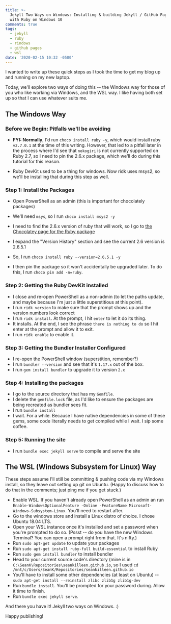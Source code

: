 ```yaml
---
title: >-
  Jekyll Two Ways on Windows: Installing & building Jekyll / GitHub Pages blogs
  with Ruby on Windows 10
comments: true
tags:
  - jekyll
  - ruby
  - rindows
  - github pages
  - wsl
date: '2020-02-15 10:32 -0500'
---
```

I wanted to write up these quick steps as I took the time to get my blog up and running on my new laptop. 

Today, we'll explore two ways of doing this -- the Windows way for those of you who like working via Windows, and the WSL way. I like having both set up so that I can use whatever suits me.

## The Windows Way

### Before we Begin: Pitfalls we'll be avoiding

* **FYI: Normally**, I'd run `choco install ruby -y`, which would install ruby `v2.7.0.1` at the time of this writing. However, that led to a pitfall later in the process where I'd see that `nokogiri` is not currently supported on Ruby 2.7, so I need to pin the 2.6.x package, which we'll do during this tutorial for this reason. 
* Ruby DevKit used to be a thing for windows. Now ridk uses msys2, so we'll be installing that during this step as well.

###  Step 1: Install the Packages

* Open PowerShell as an admin (this is important for chocolately packages)
* We'll need `msys`, so I run `choco install msys2 -y`
* I need to find the 2.6.x version of ruby that will work, so I go to [the Chocolatey page for the Ruby package](https://chocolatey.org/packages/ruby)
* I expand the "Version History" section and see the current 2.6 version is 2.6.5.1
* So, I run `choco install ruby --version=2.6.5.1 -y`
* I then pin the package so it won't accidentally be upgraded later. To do this, I run `choco pin add -n=ruby`.

### Step 2: Getting the Ruby DevKit installed

* I close and re-open PowerShell as a non-admin (to let the paths update, and maybe because I'm just a little superstitious at this point).
* I run `ridk version` to make sure that the prompt shows up and the version numbers look correct
* I run `ridk install`. At the prompt, I hit `enter` to let it do its thing.
* It installs. At the end, I see the phrase `there is nothing to do` so I hit enter at the prompt and allow it to exit.
* I run `ridk enable` to enable it.

### Step 3: Getting the Bundler Installer Configured

* I re-open the PowerShell window (superstition, remember?) 
* I run `bundler --version` and see that it's `1.17.x` out of the box.
* I run `gem install bundler` to upgrade it to version `2.x`

### Step 4: Installing the packages

* I go to the source directory that has my `Gemfile`.
* I delete the `gemfile.lock` file, as I'd like to ensure the packages are being recreated as bundler sees fit.
* I run `bundle install`
* I wait. For a while. Because I have native dependencies in some of these gems, some code literally needs to get compiled while I wait. I sip some coffee.

### Step 5: Running the site

* I run `bundle exec jekyll serve` to compile and serve the site

## The WSL (Windows Subsystem for Linux) Way

These steps assume I'll still be committing & pushing code via my Windows install, so they leave out setting up git on Ubuntu. (Happy to discuss how to do that in the comments; just ping me if you get stuck.)

* Enable WSL. If you haven't already open PowerShell as an admin an run `Enable-WindowsOptionalFeature -Online -FeatureName Microsoft-Windows-Subsystem-Linux`. You'll need to restart after.
* Go to the windows store and install a Linux distro of choice. I chose Ubuntu 18.04 LTS.
* Open your WSL instance once it's installed and set a password when you're prompted to do so. (Pssst -- do you have the new Windows Terminal? You can open a prompt right from that. It's nifty.)
* Run `sudo apt-get update` to update your packages
* Run `sudo apt-get install ruby-full build-essential` to install Ruby
* Run `sudo gem install bundler` to install bundler
* Head to your current source code's directory (mine is in `C:\SeanK\Repositories\seankilleen.github.io`, so I used `cd /mnt/c/Users/SeanK/Repositories/seankilleen.github.io`
* You'll have to install some other dependencies (at least on Ubuntu) -- `sudo apt-get install --reinstall zlibc zlib1g zlib1g-dev`
* Run `bundle install`. You'll be prompted for your password during. Allow it time to finish.
* Run `bundle exec jekyll serve`.

And there you have it! Jekyll two ways on Windows. :) 

Happy publishing!
